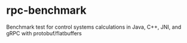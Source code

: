 # rpc-benchmark
Benchmark test for control systems calculations in Java, C++, JNI, and gRPC with protobuf/flatbuffers
